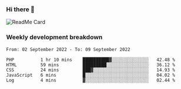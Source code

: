 ### Hi there 👋

<!--
**itzcy/itzcy** is a ✨ _special_ ✨ repository because its `README.md` (this file) appears on your GitHub profile.

Here are some ideas to get you started:

- 🔭 I’m currently working on ...
- 🌱 I’m currently learning ...
- 👯 I’m looking to collaborate on ...
- 🤔 I’m looking for help with ...
- 💬 Ask me about ...
- 📫 How to reach me: ...
- 😄 Pronouns: ...
- ⚡ Fun fact: ...
-->
![ReadMe Card](https://github-readme-stats.vercel.app/api?username=itzcy&show_icons=true&title_color=2d3198&icon_color=797cb8&text_color=24292e&bg_color=f6f8fa)

### Weekly development breakdown
<!--START_SECTION:waka-->

```text
From: 02 September 2022 - To: 09 September 2022

PHP          1 hr 10 mins    ██████████▓░░░░░░░░░░░░░░   42.48 %
HTML         59 mins         █████████░░░░░░░░░░░░░░░░   36.12 %
CSS          24 mins         ███▓░░░░░░░░░░░░░░░░░░░░░   14.93 %
JavaScript   6 mins          █░░░░░░░░░░░░░░░░░░░░░░░░   04.02 %
Log          4 mins          ▓░░░░░░░░░░░░░░░░░░░░░░░░   02.44 %
```

<!--END_SECTION:waka-->
